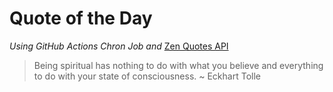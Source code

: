 # Quote of the Day 
*Using GitHub Actions Chron Job and* [Zen Quotes API]( https://zenquotes.io/ )
> Being spiritual has nothing to do with what you believe and everything to do with your state of consciousness. ~ Eckhart Tolle

